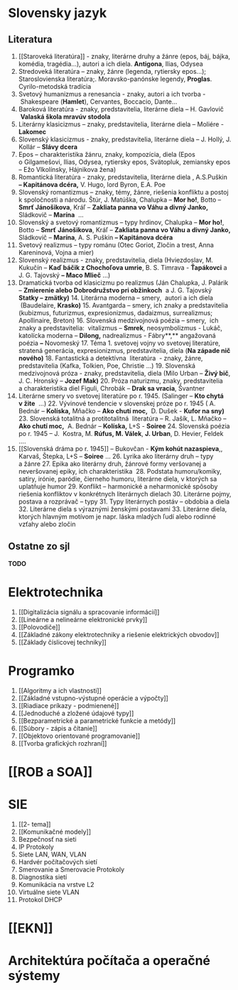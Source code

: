 # Slovensky jazyk
## Literatura
1. [[Staroveká literatúra]] - znaky, literárne druhy a žánre (epos, báj, bájka, komédia, tragédia...), autori a ich diela. **Antigona**, Ilias, Odysea
2. Stredoveká literatúra – znaky, žánre (legenda, rytiersky epos...); Staroslovienska literatúra;. Moravsko-panónske legendy, **Proglas**. Cyrilo-metodská tradícia
3. Svetový humanizmus a renesancia - znaky, autori a ich tvorba -  Shakespeare (**Hamlet**), Cervantes, Boccacio, Dante...
4. Baroková literatúra - znaky, predstavitelia, literárne diela – H. Gavlovič  **Valaská škola mravúv stodola**
5. Literárny klasicizmus – znaky, predstavitelia, literárne diela – Moliére - **Lakomec**
6. Slovenský klasicizmus - znaky, predstavitelia, literárne diela – J. Hollý, J. Kollár – **Slávy dcera**
7. Epos – charakteristika žánru, znaky, kompozícia, diela (Epos o Gilgamešovi, Ilias, Odysea, rytiersky epos, Svätopluk, zemiansky epos – Ežo Vlkolínsky, Hájnikova žena)
8. Romantická literatúra - znaky, predstavitelia, literárne diela , A.S.Puškin **– Kapitánova dcéra,** V. Hugo, lord Byron, E.A. Poe
9. Slovenský romantizmus – znaky, témy, žánre, riešenia konfliktu a postoj k spoločnosti a národu. Štúr, J. Matúška, Chalupka – **Mor ho!**, Botto – **Smrť Jánošikova**, Kráľ – **Zakliata panna vo Váhu a divný Janko,** Sládkovič – **Marína**  ...
10. Slovenský a svetový romantizmus – typy hrdinov, Chalupka – **Mor ho!**, Botto – **Smrť** **Jánošikova**, Kráľ – **Zakliata panna vo Váhu a divný Janko,** Sládkovič – **Marína**, A. S. Puškin **– Kapitánova dcéra**  
11. Svetový realizmus – typy románu (Otec Goriot, Zločin a trest, Anna Kareninová, Vojna a mier)
12. Slovenský realizmus - znaky, predstavitelia, diela (Hviezdoslav, M. Kukučín – **Kaď báčik z Chochoľova umrie**, B. S. Timrava - **Ťapákovci** a  J. G. Tajovský **– Maco Mlieč** ...)
13. Dramatická tvorba od klasicizmu po realizmus (Ján Chalupka, J. Palárik – **Zmierenie alebo Dobrodružstvo pri obžinkoch**  a J. G. Tajovský **Statky – zmätky)**
14. Literárna moderna – smery,  autori a ich diela  (Baudelaire, **Krasko)**
15. Avantgarda – smery, ich znaky a predstavitelia (kubizmus, futurizmus, expresionizmus, dadaizmus, surrealizmus; Apollinaire, Breton)
16. Slovenská medzivojnová poézia – smery,  ich znaky a predstavitelia:  vitalizmus – **Smrek**, neosymbolizmus - Lukáč, katolícka moderna – **Dilong,** nadrealizmus - Fábry**,** angažovaná poézia **–** Novomeský
17. Téma 1. svetovej vojny vo svetovej literatúre, stratená generácia, expresionizmus, predstavitelia, diela (**Na západe nič nového)**
18. Fantastická a detektívna  literatúra  - znaky, žánre, predstavitelia (Kafka, Tolkien, Poe, Christie ...)
19. Slovenská medzivojnová próza - znaky, predstavitelia, diela (Milo Urban – **Živý bič**, J. C. Hronský – **Jozef Mak)**
20. Próza naturizmu, znaky, predstavitelia a charakteristika diel Figuli, Chrobák – **Drak sa vracia**, Švantner
21. Literárne smery vo svetovej literatúre po r. 1945. (Salinger – **Kto chytá v žite**  ...)
22. Vývinové tendencie v slovenskej próze po r. 1945 ( A. Bednár – **Kolíska,** Mňačko – **Ako chutí moc,**  D. Dušek - **Kufor na sny)**
23. Slovenská totalitná a protitotalitná  literatúra – R. Jašík, L. Mňačko – **Ako chutí moc,**  A. Bednár – **Kolíska,** L+S - **Soiree**
24. Slovenská poézia po r. 1945 – J.  Kostra, M. **Rúfus, M. Válek**, **J. Urban**, D. Hevier, Feldek ....
25. [[Slovenská dráma po r. 1945]] – Bukovčan - **Kým kohút nazaspieva**,, Karvaš, Štepka, L+S – **Soiree** ...
26. Lyrika ako literárny druh – typy a žánre
27. Epika ako literárny druh, žánrové formy veršovanej a neveršovanej epiky, ich charakteristika 
28. Podstata humoru/komiky, satiry, irónie, paródie, čierneho humoru, literárne diela, v ktorých sa uplatňuje humor
29. Konflikt – harmonické a neharmonické spôsoby riešenia konfliktov v konkrétnych literárnych dielach
30. Literárne pojmy, postava a rozprávač – typy
31. Typy literárnych postáv – obdobia a diela
32. Literárne diela s výraznými ženskými postavami
33. Literárne diela, ktorých hlavným motívom je napr. láska mladých ľudí alebo rodinné vzťahy alebo zločin
## Ostatne zo sjl
**TODO**
# Elektrotechnika
1. [[Digitalizácia signálu a spracovanie informácií]]
2. [[Lineárne a nelineárne elektronické prvky]]
3. [[Polovodiče]]
4. [[Základné zákony elektrotechniky a riešenie elektrických obvodov]]
5. [[Základy číslicovej techniky]]
# Programko
1. [[Algoritmy a ich vlastnosti]]
2. [[Základné vstupno-výstupné operácie a výpočty]]
3. [[Riadiace príkazy - podmienené]]
4. [[Jednoduché a zložené údajové typy]]
5. [[Bezparametrické a parametrické funkcie a metódy]]
6. [[Súbory - zápis a čítanie]]
7. [[Objektovo orientované programovanie]]
8. [[Tvorba grafických rozhraní]]
# [[ROB a SOA]]

# SIE
1. [[2- tema]]
2. [[Komunikačné modely]]
3. Bezpečnosť na sieti
4. IP Protokoly
5. Siete LAN, WAN, VLAN
6. Hardvér počítačových sietí
7. Smerovanie a Smerovacie Protokoly
8. Diagnostika sietí
9. Komunikácia na vrstve L2
10. Virtuálne siete VLAN
11. Protokol DHCP
# [[EKN]]

# Architektúra počítača a operačné sýstemy
